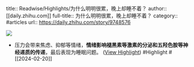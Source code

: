 title:: Readwise/Highlights/为什么明明很累，晚上却睡不着？
author:: [[daily.zhihu.com]]
full-title:: 为什么明明很累，晚上却睡不着？
category:: #articles
url:: https://daily.zhihu.com/story/9748576

![](https://readwise-assets.s3.amazonaws.com/static/images/article0.00998d930354.png)

- 压力会带来焦虑、抑郁等情绪，**情绪影响褪黑素等激素的分泌和五羟色胺等神经递质的传递**，最后表现为睡眠问题。 ([View Highlight](https://read.readwise.io/read/01hq2b7kcy2kzphm8p76zx78b7)) #Highlight #[[2024-02-20]]